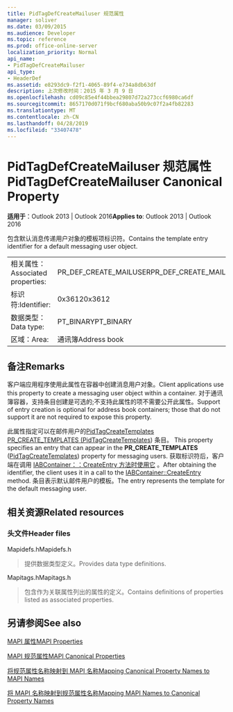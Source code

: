 ```yaml
---
title: PidTagDefCreateMailuser 规范属性
manager: soliver
ms.date: 03/09/2015
ms.audience: Developer
ms.topic: reference
ms.prod: office-online-server
localization_priority: Normal
api_name:
- PidTagDefCreateMailuser
api_type:
- HeaderDef
ms.assetid: e8293dc9-f2f1-4065-89f4-e734a8db63df
description: 上次修改时间：2015 年 3 月 9 日
ms.openlocfilehash: cd09c85e4f44bbea29807d72a273ccf6980ca6df
ms.sourcegitcommit: 8657170d071f9bcf680aba50b9c07f2a4fb82283
ms.translationtype: MT
ms.contentlocale: zh-CN
ms.lasthandoff: 04/28/2019
ms.locfileid: "33407478"
---
```

# <a name="pidtagdefcreatemailuser-canonical-property"></a><span data-ttu-id="42363-103">PidTagDefCreateMailuser 规范属性</span><span class="sxs-lookup"><span data-stu-id="42363-103">PidTagDefCreateMailuser Canonical Property</span></span>

  
  
<span data-ttu-id="42363-104">**适用于**：Outlook 2013 | Outlook 2016</span><span class="sxs-lookup"><span data-stu-id="42363-104">**Applies to**: Outlook 2013 | Outlook 2016</span></span> 
  
<span data-ttu-id="42363-105">包含默认消息传递用户对象的模板项标识符。</span><span class="sxs-lookup"><span data-stu-id="42363-105">Contains the template entry identifier for a default messaging user object.</span></span> 
  
|||
|:-----|:-----|
|<span data-ttu-id="42363-106">相关属性：</span><span class="sxs-lookup"><span data-stu-id="42363-106">Associated properties:</span></span>  <br/> |<span data-ttu-id="42363-107">PR_DEF_CREATE_MAILUSER</span><span class="sxs-lookup"><span data-stu-id="42363-107">PR_DEF_CREATE_MAILUSER</span></span>  <br/> |
|<span data-ttu-id="42363-108">标识符:</span><span class="sxs-lookup"><span data-stu-id="42363-108">Identifier:</span></span>  <br/> |<span data-ttu-id="42363-109">0x3612</span><span class="sxs-lookup"><span data-stu-id="42363-109">0x3612</span></span>  <br/> |
|<span data-ttu-id="42363-110">数据类型：</span><span class="sxs-lookup"><span data-stu-id="42363-110">Data type:</span></span>  <br/> |<span data-ttu-id="42363-111">PT_BINARY</span><span class="sxs-lookup"><span data-stu-id="42363-111">PT_BINARY</span></span>  <br/> |
|<span data-ttu-id="42363-112">区域：</span><span class="sxs-lookup"><span data-stu-id="42363-112">Area:</span></span>  <br/> |<span data-ttu-id="42363-113">通讯簿</span><span class="sxs-lookup"><span data-stu-id="42363-113">Address book</span></span>  <br/> |
   
## <a name="remarks"></a><span data-ttu-id="42363-114">备注</span><span class="sxs-lookup"><span data-stu-id="42363-114">Remarks</span></span>

<span data-ttu-id="42363-115">客户端应用程序使用此属性在容器中创建消息用户对象。</span><span class="sxs-lookup"><span data-stu-id="42363-115">Client applications use this property to create a messaging user object within a container.</span></span> <span data-ttu-id="42363-116">对于通讯簿容器，支持条目创建是可选的;不支持此属性的项不需要公开此属性。</span><span class="sxs-lookup"><span data-stu-id="42363-116">Support of entry creation is optional for address book containers; those that do not support it are not required to expose this property.</span></span> 
  
<span data-ttu-id="42363-117">此属性指定可以在邮件用户的[PidTagCreateTemplates PR_CREATE_TEMPLATES (PidTagCreateTemplates](pidtagcreatetemplates-canonical-property.md)) 条目。 </span><span class="sxs-lookup"><span data-stu-id="42363-117">This property specifies an entry that can appear in the **PR_CREATE_TEMPLATES** ([PidTagCreateTemplates](pidtagcreatetemplates-canonical-property.md)) property for messaging users.</span></span> <span data-ttu-id="42363-118">获取标识符后，客户端在调用 [IABContainer：：CreateEntry 方法时使用它](iabcontainer-createentry.md) 。</span><span class="sxs-lookup"><span data-stu-id="42363-118">After obtaining the identifier, the client uses it in a call to the [IABContainer::CreateEntry](iabcontainer-createentry.md) method.</span></span> <span data-ttu-id="42363-119">条目表示默认邮件用户的模板。</span><span class="sxs-lookup"><span data-stu-id="42363-119">The entry represents the template for the default messaging user.</span></span> 
  
## <a name="related-resources"></a><span data-ttu-id="42363-120">相关资源</span><span class="sxs-lookup"><span data-stu-id="42363-120">Related resources</span></span>

### <a name="header-files"></a><span data-ttu-id="42363-121">头文件</span><span class="sxs-lookup"><span data-stu-id="42363-121">Header files</span></span>

<span data-ttu-id="42363-122">Mapidefs.h</span><span class="sxs-lookup"><span data-stu-id="42363-122">Mapidefs.h</span></span>
  
> <span data-ttu-id="42363-123">提供数据类型定义。</span><span class="sxs-lookup"><span data-stu-id="42363-123">Provides data type definitions.</span></span>
    
<span data-ttu-id="42363-124">Mapitags.h</span><span class="sxs-lookup"><span data-stu-id="42363-124">Mapitags.h</span></span>
  
> <span data-ttu-id="42363-125">包含作为关联属性列出的属性的定义。</span><span class="sxs-lookup"><span data-stu-id="42363-125">Contains definitions of properties listed as associated properties.</span></span>
    
## <a name="see-also"></a><span data-ttu-id="42363-126">另请参阅</span><span class="sxs-lookup"><span data-stu-id="42363-126">See also</span></span>



[<span data-ttu-id="42363-127">MAPI 属性</span><span class="sxs-lookup"><span data-stu-id="42363-127">MAPI Properties</span></span>](mapi-properties.md)
  
[<span data-ttu-id="42363-128">MAPI 规范属性</span><span class="sxs-lookup"><span data-stu-id="42363-128">MAPI Canonical Properties</span></span>](mapi-canonical-properties.md)
  
[<span data-ttu-id="42363-129">将规范属性名称映射到 MAPI 名称</span><span class="sxs-lookup"><span data-stu-id="42363-129">Mapping Canonical Property Names to MAPI Names</span></span>](mapping-canonical-property-names-to-mapi-names.md)
  
[<span data-ttu-id="42363-130">将 MAPI 名称映射到规范属性名称</span><span class="sxs-lookup"><span data-stu-id="42363-130">Mapping MAPI Names to Canonical Property Names</span></span>](mapping-mapi-names-to-canonical-property-names.md)

